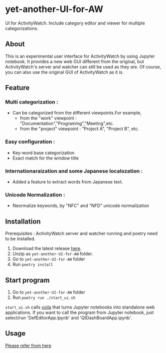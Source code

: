 # yet-another-UI-for-AW
UI for ActivityWatch. Include category editor and viewer for multiple categorizations. 

## About
This is an experimental user interface for ActivityWatch by using Jupyter notebook.
It provides a new web GUI different from the original, but ActivityWatch's server and watcher can still be used as they are.
Of course, you can also use the original GUI of ActivityWatch as it is.

## Feature

### Multi categorization :
- Can be categorized from the different viewpoints.For example, 
	- from the "work" viewpoint : "Documentation","Programing","Meeting",etc.	
	- from the "project" viewpoint : "Project A", "Project B", etc.

### Easy configuration :
- Key-word base categorization
- Exact match for the window title 

### Internationaraization and some Japanese localozation :
- Added a feature to extract words from Japanese text.

### Unicode Normalization :
- Neormalize keywords, by "NFC" and "NFD" unicode normailzation

## Installation
Prerequisites :  ActivityWatch server and watcher running and poetry need to be installed.

1. Download the latest release [here](https://github.com/K-Kuyama/yet-another-UI-for-AW/releases).
2. Unzip as `yet-another-UI-for-AW` folder.
3. Go to `yet-another-UI-for-AW` folder
4. Run `poetry install`


## Start program

1. Go to `yet-another-UI-for-AW` folder
2. Run `poetry run ./start_ui.sh`

`start_ui.sh` calls [voila](https://github.com/voila-dashboards/voila) that turns Jupyter notebooks into standalone web applications.
If you want to call the program from Jupyter notebook, just select/run 'DefEditorApp.ipynb' and 'QtDashBoardApp.ipynb'.

## Usage
[Please refer from here](docs/USAGE.md)


